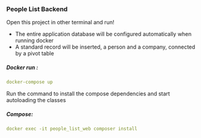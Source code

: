 ### People List Backend

Open this project in other terminal and run!
 - The entire application database will be configured automatically when running docker
 - A standard record will be inserted, a person and a company, connected by a pivot table
##### Docker run : 

```yml
docker-compose up
```

Run the command to install the compose dependencies and start autoloading the classes
##### Compose: 

```yml
docker exec -it people_list_web composer install
```